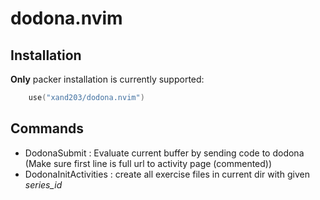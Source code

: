 # dodona.nvim

## Installation
**Only** packer installation is currently supported:
```lua
	use("xand203/dodona.nvim")
```
## Commands
- DodonaSubmit : Evaluate current buffer by sending code to dodona (Make sure first line is full url to activity page (commented))
- DodonaInitActivities : create all exercise files in current dir with given *series_id*
